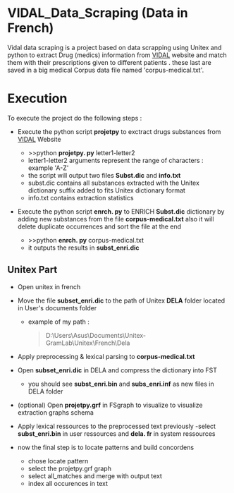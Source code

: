 # VIDAL_Data_Scraping (Data in French)

Vidal data scraping is a project based on data scrapping using Unitex and python to extract Drug (medics) information from [VIDAL](https://www.vidal.fr) website 
and match them with their prescriptions given to different patients . these last are saved in a big medical Corpus data file named 'corpus-medical.txt'. 

# Execution

To execute the project do the following steps :

 - Execute the python script **projetpy** to exctract drugs substances from [VIDAL](https://www.vidal.fr) Website
	 -  \>>python **projetpy. py**  letter1-letter2
	- letter1-letter2 arguments represent the range of characters : example 'A-Z'
	- the script will output two files **Subst.dic** and **info.txt**
	- subst.dic contains all substances extracted with the Unitex dictionary suffix added to fits Unitex dictionary format
	- info.txt contains extraction statistics 
	
 - Execute the python script **enrch. py** to ENRICH **Subst.dic** dictionary by adding new substances from the file **corpus-medical.txt**  also it will delete duplicate occurrences and sort the file at the end 
	 -  \>>python **enrch. py** corpus-medical.txt 
	 - it outputs the results in **subst_enri.dic**
## **Unitex** Part
 - Open unitex in french

 - Move the file **subset_enri.dic** to the path of Unitex **DELA** folder located in User's documents folder 
	 - example of my path :

		>D:\Users\Asus\Documents\Unitex-GramLab\Unitex\French\Dela 
 - Apply preprocessing & lexical parsing to **corpus-medical.txt** 
 - Open **subset_enri.dic** in DELA and compress the dictionary into FST 
	 - you should see **subst_enri.bin** and **subs_enri.inf** as new files in DELA folder
 - (optional) Open **projetpy.grf** in FSgraph to visualize to visualize extraction graphs schema
 - Apply lexical ressources to the preprocessed text previously 
	 -select  **subst_enri.bin** in user ressources and **dela. fr** in system ressources
	 

 - now the final step is to locate patterns and build concordens
	 - chose locate pattern
	 - select the projetpy.grf graph 
	 - select all_matches and merge with output text 
	 - index all occurences in text
